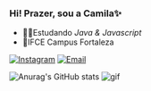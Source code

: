 ### Hi! Prazer, sou a Camila✨
- 👩‍💻Estudando _Java & Javascript_
- 🏫IFCE Campus Fortaleza

[![Instagram](https://img.shields.io/badge/Instagram-E4405F?style=for-the-badge&logo=instagram&logoColor=white)](https://instagram.com/jessi_kaa01)
[![Email](https://img.shields.io/badge/Gmail-D14836?style=for-the-badge&logo=gmail&logoColor=white)](mailto:git9codi@gmail.com)

![Anurag's GitHub stats](https://github-readme-stats.vercel.app/api?username=Cam1ss&show_icons=true&theme=radical) ![gif](https://user-images.githubusercontent.com/125037138/218316490-3707a0f6-7111-4a49-bf37-261551580f02.gif)
